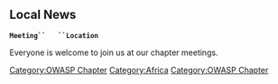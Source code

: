 ## Local News

**`Meeting``   ``Location`**

Everyone is welcome to join us at our chapter meetings.

[Category:OWASP Chapter](Category:OWASP_Chapter "wikilink")
[Category:Africa](Category:Africa "wikilink") [Category:OWASP
Chapter](Category:OWASP_Chapter "wikilink")